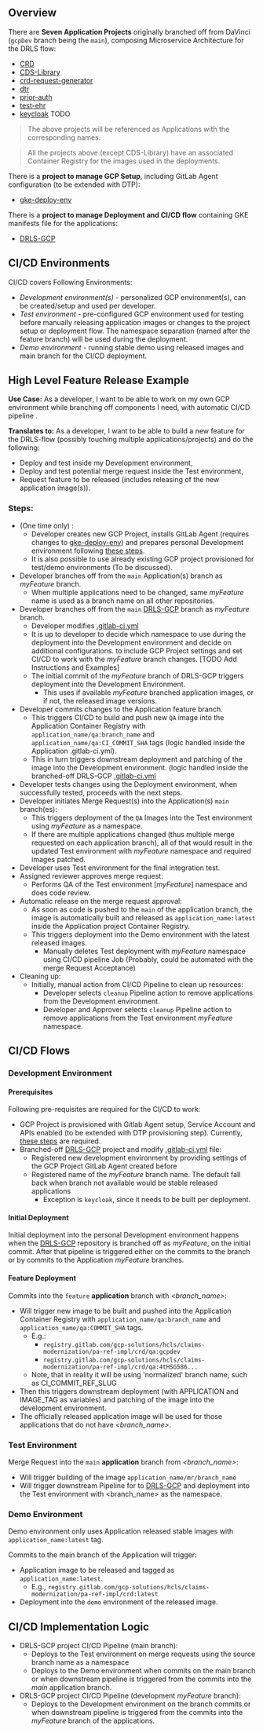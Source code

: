 ## Overview

There are **Seven Application Projects** originally branched off from DaVinci (`gcpDev` branch being the `main`),
composing Microservice Architecture for the DRLS flow:
- [CRD](https://gitlab.com/gcp-solutions/hcls/claims-modernization/pa-ref-impl/CRD) 
- [CDS-Library](https://gitlab.com/gcp-solutions/hcls/claims-modernization/pa-ref-impl/CDS-Library)
- [crd-request-generator](https://gitlab.com/gcp-solutions/hcls/claims-modernization/pa-ref-impl/crd-request-generator)
- [dtr](https://gitlab.com/gcp-solutions/hcls/claims-modernization/pa-ref-impl/dtr)
- [prior-auth](https://gitlab.com/gcp-solutions/hcls/claims-modernization/pa-ref-impl/prior-auth)
- [test-ehr](https://gitlab.com/gcp-solutions/hcls/claims-modernization/pa-ref-impl/test-ehr)
- [keycloak](TODO) TODO

> The above projects will be referenced as Applications with the corresponding names.

> All the projects above (except CDS-Library)  have an associated Container Registry 
for the images used in the deployments. 

There is a **project to manage GCP Setup**, including GitLab Agent configuration (to be extended with DTP):
- [gke-deploy-env](https://gitlab.com/gcp-solutions/hcls/claims-modernization/pa-ref-impl/gke-deploy-env)

There is a **project to manage Deployment and CI/CD flow** containing GKE manifests file for the applications: 
- [DRLS-GCP](https://gitlab.com/gcp-solutions/hcls/claims-modernization/pa-ref-impl/DRLS-GCP)


## CI/CD Environments
CI/CD covers Following Environments:
- *Development environment(s)* - personalized GCP environment(s), can be created/setup and used per developer.
- *Test environment* - pre-configured GCP environment used for testing before manually releasing application images or changes to the project setup or deployment flow.
The namespace separation (named after the feature branch) will be used during the deployment.
- *Demo environment* - running stable demo using released images and main branch for the CI/CD deployment.

## High Level Feature Release Example
**Use Case:** As a developer, I want to be able to work on my own GCP environment while branching off components I need,
with automatic CI/CD pipeline .

**Translates to:** As a developer, I want to be able to build a new feature for the DRLS-flow (possibly touching multiple applications/projects) and do the following: 
- Deploy and test inside my Development environment, 
- Deploy and test potential merge request inside the Test environment,
- Request feature to be released (includes releasing of the new application image(s)).  

### Steps:
- (One time only) :
  - Developer creates new GCP Project, installs GitLab Agent (requires changes to [gke-deploy-env](https://gitlab.com/gcp-solutions/hcls/claims-modernization/pa-ref-impl/gke-deploy-env))
    and prepares personal Development environment following [these steps](https://gitlab.com/gcp-solutions/hcls/claims-modernization/pa-ref-impl/gke-deploy-env/-/blob/main/README.md).
  - It is also possible to use already existing GCP project provisioned for test/demo environments (To be discussed).
- Developer branches off from the `main` Application(s) branch as *myFeature* branch. 
  - When multiple applications need to be changed, same *myFeature* name is used as a branch name on all other repositories. 
- Developer branches off from the `main` [DRLS-GCP](https://gitlab.com/gcp-solutions/hcls/claims-modernization/pa-ref-impl/DRLS-GCP) branch as *myFeature* branch.
  - Developer modifies [.gitlab-ci.yml](https://gitlab.com/gcp-solutions/hcls/claims-modernization/pa-ref-impl/DRLS-GCP/-/blob/main/.gitlab-ci.yml)
  - It is up to developer to decide which namespace to use during the deployment into the Development environment and decide on additional configurations.
  to include GCP Project settings and set CI/CD to work with the *myFeature* branch changes.  [TODO Add Instructions and Examples]
  - The initial commit of the *myFeature* branch of DRLS-GCP triggers deployment into the Development Environment.
    - This uses if available *myFeature* branched application images, or if not, the released image versions.
- Developer commits changes to the Application feature branch.
  - This triggers CI/CD to build and push new `QA` image into the Application Container Registry with `application_name/qa:branch_name` and `application_name/qa:CI_COMMIT_SHA` tags (logic handled inside the Application .gitlab-ci.yml).
  - This in turn triggers downstream deployment and patching of the image into the Development environment. (logic handled inside the branched-off DRLS-GCP [.gitlab-ci.yml](https://gitlab.com/gcp-solutions/hcls/claims-modernization/pa-ref-impl/DRLS-GCP/-/blob/main/.gitlab-ci.yml)
- Developer tests changes using the Deployment environment, when successfully tested, proceeds with the next steps.
- Developer initiates Merge Request(s) into the Application(s) `main` branch(es):
  - This triggers deployment of the `QA` Images into the Test environment using *myFeature* as a namespace. 
  - If there are multiple applications changed (thus multiple merge requested on each application branch), all of that would result in the updated Test environment with *myFeature* namespace and required images patched. 
- Developer uses Test environment for the final integration test.  
- Assigned reviewer approves merge request:
  - Performs QA of the Test environment  [*myFeature*] namespace and does code review.
- Automatic release on the merge request approval:
  - As soon as code is pushed to the `main` of the application branch, the image is automatically built and released as `application_name:latest` inside the Application project Container Registry.
  - This triggers deployment into the Demo environment with the latest released images.
    - Manually deletes Test deployment with *myFeature* namespace using CI/CD pipeline Job (Probably, could be automated with the merge Request Acceptance)
- Cleaning up:
  - Initially, manual action from CI/CD Pipeline to clean up resources:
    - Developer selects `cleanup` Pipeline action to remove applications from the Development environment.
    - Developer and Approver selects `cleanup` Pipeline action to remove applications from the Test environment *myFeature* namespace.

## CI/CD Flows
### Development Environment
#### Prerequisites
Following pre-requisites are required for the CI/CD to work:
- GCP Project is provisioned with Gitlab Agent setup, Service Account and APIs enabled (to be extended with DTP provisioning step). Currently, [these steps](https://gitlab.com/gcp-solutions/hcls/claims-modernization/pa-ref-impl/gke-deploy-env/-/blob/main/README.md) are required. 
- Branched-off [DRLS-GCP](https://gitlab.com/gcp-solutions/hcls/claims-modernization/pa-ref-impl/DRLS-GCP) project and modify  [.gitlab-ci.yml](https://gitlab.com/gcp-solutions/hcls/claims-modernization/pa-ref-impl/DRLS-GCP/-/blob/main/.gitlab-ci.yml) file:
  - Registered new development environment by providing settings of the GCP Project GitLab Agent created before
  - Registered name of the *myFeature* branch name. The default fall back when branch not available would be stable released applications
    - Exception is `keycloak`, since it needs to be built per deployment.

#### Initial Deployment
Initial deployment into the personal Development environment happens when the [DRLS-GCP](https://gitlab.com/gcp-solutions/hcls/claims-modernization/pa-ref-impl/DRLS-GCP) repository is branched off as *myFeature*, on the initial commit. 
After that pipeline is triggered either on the commits to the branch or by commits to the Application *myFeature* branches. 

#### Feature Deployment
Commits into the `feature` **application** branch with *<branch_name>*:
- Will trigger new image to be built and pushed into the Application Container Registry with `application_name/qa:branch_name` and `application_name/qa:COMMIT_SHA` tags.
  - E.g.:
    - `registry.gitlab.com/gcp-solutions/hcls/claims-modernization/pa-ref-impl/crd/qa:gcpdev`
    - `registry.gitlab.com/gcp-solutions/hcls/claims-modernization/pa-ref-impl/crd/qa:4tHSG586...`
  - Note, that in reality it will be using 'normalized' branch name, such as CI_COMMIT_REF_SLUG
- Then this  triggers downstream deployment (with APPLICATION and IMAGE_TAG as variables) and patching of the image into the development environment. 
- The officially released application image will be used for those applications that do not have  *<branch_name>*.

### Test Environment
Merge Request into the `main` **application** branch from  *<branch_name>*:
- Will trigger building of the image `application_name/mr/branch_name` 
- Will trigger downstream Pipeline for to [DRLS-GCP](https://gitlab.com/gcp-solutions/hcls/claims-modernization/pa-ref-impl/DRLS-GCP) and deployment into the Test environment with  <branch_name> as the namespace.

### Demo Environment
Demo environment only uses Application released stable images with `application_name:latest` tag.

Commits to the main branch of the Application will trigger:
- Application image to be released and tagged as `application_name:latest`.
  - E.g., `registry.gitlab.com/gcp-solutions/hcls/claims-modernization/pa-ref-impl/crd:latest`
- Deployment into the `demo` environment of the released image.

## CI/CD Implementation Logic

- DRLS-GCP project CI/CD Pipeline (main branch):
  - Deploys to the Test environment on merge requests using the source branch name as a namespace
  - Deploys to the Demo environment when commits on the main branch or when downstream pipeline is triggered from the commits into the *main* application branch.
- DRLS-GCP project CI/CD Pipeline (development *myFeature* branch):
  - Deploys to the Development environment on the branch commits or when downstream pipeline is triggered from the commits into the *myFeature* branch of the applications.

